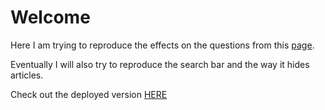 # Welcome

Here I am trying to reproduce the effects on the questions from this [page](https://aeqes-coconstruction.be/faq/).

Eventually I will also try to reproduce the search bar and the way it hides articles.

Check out the deployed version [HERE](https://jeanchristophem.github.io/aeqes-challenge/)